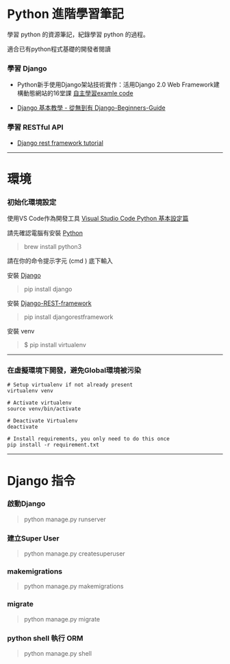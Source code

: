 # Python 進階學習筆記
學習 python 的資源筆記，紀錄學習 python 的過程。

適合已有python程式基礎的開發者閱讀

### 學習 Django
- Python新手使用Django架站技術實作：活用Django 2.0 Web Framework建構動態網站的16堂課
[自主學習examle code](https://github.com/justin3737/learn_python/tree/master/book_django_2_web_framewoek)

- [Django 基本教學 - 從無到有 Django-Beginners-Guide](https://github.com/twtrubiks/django-tutorial)

### 學習 RESTful API
- [Django rest framework tutorial](https://github.com/twtrubiks/django-rest-framework-tutorial/)


---
# 環境
### 初始化環境設定
使用VS Code作為開發工具
[Visual Studio Code Python 基本設定篇](https://www.youtube.com/watch?v=tS4beaq9ies)


請先確認電腦有安裝 [Python](https://www.python.org/)
> brew install python3

請在你的命令提示字元 (cmd ) 底下輸入

安裝 [Django](https://github.com/django/django)

>pip install django

安裝 [Django-REST-framework](http://www.django-rest-framework.org/)
>pip install djangorestframework

安裝 venv
> $ pip install virtualenv
---
### 在虛擬環境下開發，避免Global環境被污染

```
# Setup virtualenv if not already present
virtualenv venv

# Activate virtualenv
source venv/bin/activate

# Deactivate Virtualenv
deactivate

# Install requirements, you only need to do this once
pip install -r requirement.txt

```
---
# Django 指令
### 啟動Django
> python manage.py runserver

### 建立Super User
> python manage.py createsuperuser

### makemigrations
> python manage.py makemigrations

### migrate
> python manage.py migrate

### python shell 執行 ORM
> python manage.py shell
